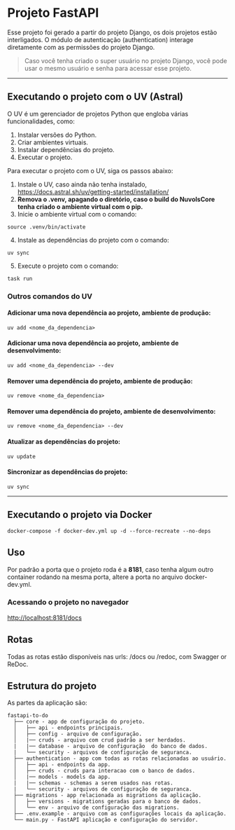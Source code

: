 # Projeto FastAPI

Esse projeto foi gerado a partir do projeto Django, os dois projetos estão interligados. O módulo de autenticação (authentication) interage diretamente com as permissões do projeto Django.

> Caso você tenha criado o super usuário no projeto Django, você pode usar o mesmo usuário e senha para acessar esse projeto.

---- 

## Executando o projeto com o UV (Astral)

O UV é um gerenciador de projetos Python que engloba várias funcionalidades, como:

1. Instalar versões do Python.
2. Criar ambientes virtuais.
3. Instalar dependências do projeto.
4. Executar o projeto.

Para executar o projeto com o UV, siga os passos abaixo:

1. Instale o UV, caso ainda não tenha instalado, https://docs.astral.sh/uv/getting-started/installation/
2. **Remova o .venv, apagando o diretório, caso o build do NuvolsCore tenha criado o ambiente virtual com o pip.**
3. Inicie o ambiente virtual com o comando:

```shell
source .venv/bin/activate
```

4. Instale as dependências do projeto com o comando:

```shell
uv sync
```

5. Execute o projeto com o comando:

```shell
task run
```

### Outros comandos do UV

#### Adicionar uma nova dependência ao projeto, ambiente de produção:

```shell
uv add <nome_da_dependencia>
```

#### Adicionar uma nova dependência ao projeto, ambiente de desenvolvimento:

```shell
uv add <nome_da_dependencia> --dev
```

#### Remover uma dependência do projeto, ambiente de produção:

```shell
uv remove <nome_da_dependencia>
```

#### Remover uma dependência do projeto, ambiente de desenvolvimento:

```shell
uv remove <nome_da_dependencia> --dev
```

#### Atualizar as dependências do projeto:

```shell
uv update
```

#### Sincronizar as dependências do projeto:

```shell
uv sync
```

----

## Executando o projeto via Docker

```shell
docker-compose -f docker-dev.yml up -d --force-recreate --no-deps
```

## Uso

Por padrão a porta que o projeto roda é a **8181**, caso tenha algum outro container rodando na mesma porta, altere a porta no arquivo docker-dev.yml.

### Acessando o projeto no navegador

<http://localhost:8181/docs>

## Rotas

Todas as rotas estão disponíveis nas urls:  /docs ou /redoc, com Swagger or ReDoc.

## Estrutura do projeto

As partes da aplicação são:

```code
fastapi-to-do
  ├── core - app de configuração do projeto.
  │   ├── api - endpoints principais.
  │   ├── config - arquivo de configuração.
  │   |── cruds - arquivo com crud padrão a ser herdados.
  |   |── database - arquivo de configuração  do banco de dados.
  |   └── security - arquivos de configuração de seguranca.
  ├── authentication - app com todas as rotas relacionadas ao usuário.
  │   ├── api - endpoints da app.
  │   ├── cruds - cruds para interacao com o banco de dados.
  │   |── models - models da app.
  |   |── schemas - schemas a serem usados nas rotas.
  |   └── security - arquivos de configuração de seguranca.
  ├── migrations - app relacionada as migrations da aplicação.
  │   ├── versions - migrations geradas para o banco de dados.
  │   └── env - arquivo de configuração das migrations.
  ├── .env.example - arquivo com as configurações locais da aplicação.
  └── main.py - FastAPI aplicação e configuração do servidor.
```
